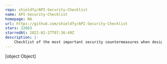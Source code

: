 ```yaml
---
repo: shieldfy/API-Security-Checklist
name: API-Security-Checklist
homepage: NA
url: https://github.com/shieldfy/API-Security-Checklist
stars: 22663
starredAt: 2022-02-27T07:36:49Z
description: |-
    Checklist of the most important security countermeasures when designing, testing, and releasing your API
---
```


[object Object]
